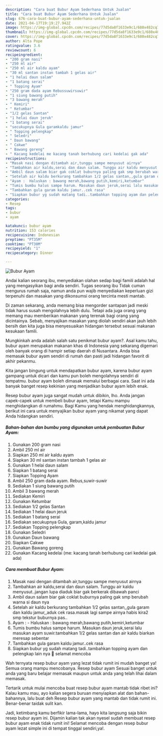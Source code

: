 ```yaml
---
description: "Cara buat Bubur Ayam Sederhana Untuk Jualan"
title: "Cara buat Bubur Ayam Sederhana Untuk Jualan"
slug: 676-cara-buat-bubur-ayam-sederhana-untuk-jualan
date: 2021-04-17T19:19:27.942Z
image: https://img-global.cpcdn.com/recipes/77d5da8f1633e9c1/680x482cq70/bubur-ayam-foto-resep-utama.jpg
thumbnail: https://img-global.cpcdn.com/recipes/77d5da8f1633e9c1/680x482cq70/bubur-ayam-foto-resep-utama.jpg
cover: https://img-global.cpcdn.com/recipes/77d5da8f1633e9c1/680x482cq70/bubur-ayam-foto-resep-utama.jpg
author: Alta Pope
ratingvalue: 3.6
reviewcount: 6
recipeingredient:
- "200 gram nasi"
- "250 ml air"
- "250 ml air kaldu ayam"
- "30 ml santan instan tambah 1 gelas air"
- "1 helai daun salam"
- "1 batang serai"
- " Topping Ayam"
- "250 gram dada ayam Rebussuwirsuwir"
- "1 siung bawang putih"
- "3 bawang merah"
- " Kemiri"
- " Ketumbar"
- "1/2 gelas Santan"
- "1 helai daun jeruk"
- "1 batang serai"
- "secukupnya Gula garamkaldu jamur"
- " Topping pelengkap"
- " Seledri"
- " Daun bawang"
- " Cakwe"
- " Bawang goreng"
- " Kacang kedelai me kacang tanah berhubung cari kedelai gak ada"
recipeinstructions:
- "Masak nasi dengan ditambah air,tunggu sampe menyusut airnya"
- "Tambahkan air kaldu,serai dan daun salam. Tunggu air kaldu menyusut..jangan lupa diaduk biar gak berkerak dibawah panci"
- "Ambil daun salam biar gak coklat buburnya paling gak smp berubah warna si daun nya"
- "Setelah air kaldu berkurang tambahkan 1/2 gelas santan,,gula garam dan kaldu jamur,,aduk cek rasa.masak lagi sampe airnya habis kira2 smp tekstur buburnya pas.."
- "Ayam :  Haluskan : bawang merah,bawang putih,kemiri,ketumbar"
- "Tumis bumbu halus sampe harum. Masukan daun jeruk,serai lalu masukan ayam suwir.tambahkan 1/2 gelas santan dan air kaldu biarkan meresap sebentar"
- "Tambahkan gula garam kaldu jamur..cek rasa"
- "Siapkan bubur yg sudah matang tadi..tambahkan topping ayam dan pelengkap lain nya 🙂 selamat mencoba"
categories:
- Resep
tags:
- bubur
- ayam

katakunci: bubur ayam 
nutrition: 153 calories
recipecuisine: Indonesian
preptime: "PT35M"
cooktime: "PT30M"
recipeyield: "1"
recipecategory: Dinner

---
```



![Bubur Ayam](https://img-global.cpcdn.com/recipes/77d5da8f1633e9c1/680x482cq70/bubur-ayam-foto-resep-utama.jpg)

Andai kalian seorang ibu, menyediakan olahan sedap bagi famili adalah hal yang mengasyikan bagi anda sendiri. Tugas seorang ibu Tidak cuman mengurus rumah saja, namun anda pun wajib menyediakan keperluan gizi terpenuhi dan masakan yang dikonsumsi orang tercinta mesti mantab.

Di zaman  sekarang, anda memang bisa mengorder santapan jadi meski tidak harus susah mengolahnya lebih dulu. Tetapi ada juga orang yang memang mau memberikan makanan yang terenak bagi orang yang dicintainya. Sebab, menyajikan masakan yang diolah sendiri akan jauh lebih bersih dan kita juga bisa menyesuaikan hidangan tersebut sesuai makanan kesukaan famili. 



Mungkinkah anda adalah salah satu penikmat bubur ayam?. Asal kamu tahu, bubur ayam merupakan makanan khas di Indonesia yang sekarang digemari oleh banyak orang di hampir setiap daerah di Nusantara. Anda bisa memasak bubur ayam sendiri di rumah dan pasti jadi hidangan favorit di akhir pekanmu.

Kita jangan bingung untuk mendapatkan bubur ayam, karena bubur ayam gampang untuk dicari dan kamu pun boleh mengolahnya sendiri di tempatmu. bubur ayam boleh dimasak memalui berbagai cara. Saat ini ada banyak banget resep kekinian yang menjadikan bubur ayam lebih enak.

Resep bubur ayam juga sangat mudah untuk dibikin, lho. Anda jangan capek-capek untuk membeli bubur ayam, tetapi Kamu mampu menghidangkan di rumahmu. Bagi Kamu yang hendak menghidangkannya, berikut ini cara untuk menyajikan bubur ayam yang nikamat yang dapat Anda hidangkan sendiri.

<!--inarticleads1-->

##### Bahan-bahan dan bumbu yang digunakan untuk pembuatan Bubur Ayam:

1. Gunakan 200 gram nasi
1. Ambil 250 ml air
1. Siapkan 250 ml air kaldu ayam
1. Siapkan 30 ml santan instan tambah 1 gelas air
1. Gunakan 1 helai daun salam
1. Siapkan 1 batang serai
1. Siapkan  Topping Ayam
1. Ambil 250 gram dada ayam. Rebus,suwir-suwir
1. Sediakan 1 siung bawang putih
1. Ambil 3 bawang merah
1. Sediakan  Kemiri
1. Gunakan  Ketumbar
1. Sediakan 1/2 gelas Santan
1. Sediakan 1 helai daun jeruk
1. Sediakan 1 batang serai
1. Sediakan secukupnya Gula, garam,kaldu jamur
1. Sediakan  Topping pelengkap
1. Gunakan  Seledri
1. Gunakan  Daun bawang
1. Siapkan  Cakwe
1. Gunakan  Bawang goreng
1. Gunakan  Kacang kedelai (me: kacang tanah berhubung cari kedelai gak ada)




<!--inarticleads2-->

##### Cara membuat Bubur Ayam:

1. Masak nasi dengan ditambah air,tunggu sampe menyusut airnya
1. Tambahkan air kaldu,serai dan daun salam. Tunggu air kaldu menyusut..jangan lupa diaduk biar gak berkerak dibawah panci
1. Ambil daun salam biar gak coklat buburnya paling gak smp berubah warna si daun nya
1. Setelah air kaldu berkurang tambahkan 1/2 gelas santan,,gula garam dan kaldu jamur,,aduk cek rasa.masak lagi sampe airnya habis kira2 smp tekstur buburnya pas..
1. Ayam :  - Haluskan : bawang merah,bawang putih,kemiri,ketumbar
1. Tumis bumbu halus sampe harum. Masukan daun jeruk,serai lalu masukan ayam suwir.tambahkan 1/2 gelas santan dan air kaldu biarkan meresap sebentar
1. Tambahkan gula garam kaldu jamur..cek rasa
1. Siapkan bubur yg sudah matang tadi..tambahkan topping ayam dan pelengkap lain nya 🙂 selamat mencoba




Wah ternyata resep bubur ayam yang lezat tidak rumit ini mudah banget ya! Semua orang mampu mencobanya. Resep bubur ayam Sesuai banget untuk anda yang baru belajar memasak maupun untuk anda yang telah lihai dalam memasak.

Tertarik untuk mulai mencoba buat resep bubur ayam mantab tidak ribet ini? Kalau kamu mau, ayo kalian segera buruan menyiapkan alat dan bahan-bahannya, lalu buat deh Resep bubur ayam yang mantab dan tidak rumit ini. Benar-benar taidak sulit kan. 

Jadi, ketimbang kamu berfikir lama-lama, hayo kita langsung saja bikin resep bubur ayam ini. Dijamin kalian tak akan nyesel sudah membuat resep bubur ayam enak tidak rumit ini! Selamat mencoba dengan resep bubur ayam lezat simple ini di tempat tinggal sendiri,ya!.

